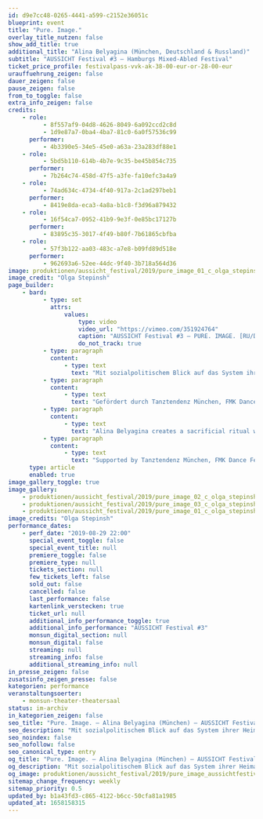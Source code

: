 ```yaml
---
id: d9e7cc48-0265-4441-a599-c2152e36051c
blueprint: event
title: "Pure. Image."
overlay_title_nutzen: false
show_add_title: true
additional_title: "Alina Belyagina (München, Deutschland & Russland)"
subtitle: "AUSSICHT Festival #3 – Hamburgs Mixed-Abled Festival"
ticket_price_profile: festivalpass-vvk-ak-38-00-eur-or-28-00-eur
urauffuehrung_zeigen: false
dauer_zeigen: false
pause_zeigen: false
from_to_toggle: false
extra_info_zeigen: false
credits:
    - role:
          - 8f557af9-04d8-4626-8049-6a092ccd2c8d
          - 1d9e87a7-0ba4-4ba7-81c0-6a0f57536c99
      performer:
          - 4b3390e5-34e5-45e0-a63a-23a283df88e1
    - role:
          - 5bd5b110-614b-4b7e-9c35-be45b854c735
      performer:
          - 7b264c74-458d-47f5-a3fe-fa10efc3a4a9
    - role:
          - 74ad634c-4734-4f40-917a-2c1ad297beb1
      performer:
          - 8419e8da-eca3-4a8a-b1c8-f3d96a879432
    - role:
          - 16f54ca7-0952-41b9-9e3f-0e85bc17127b
      performer:
          - 83895c35-3017-4f49-b80f-7b61865cbfba
    - role:
          - 57f3b122-aa03-483c-a7e8-b09fd89d518e
      performer:
          - 962693a6-52ee-44dc-9f40-3b718a564d36
image: produktionen/aussicht_festival/2019/pure_image_01_c_olga_stepinsh.jpg
image_credit: "Olga Stepinsh"
page_builder:
    - bard:
          - type: set
            attrs:
                values:
                    type: video
                    video_url: "https://vimeo.com/351924764"
                    caption: "AUSSICHT Festival #3 – PURE. IMAGE. [RU/DE, München]"
                    do_not_track: true
          - type: paragraph
            content:
                - type: text
                  text: "Mit sozialpolitischem Blick auf das System ihrer Heimat Russland und dessen Opfer kreiert Alina Belyagina ein Opferritual. Ihr Tanz-Solo basiert auf Körperreaktionen von Opfern und deren nervösen Ticks und Fixierung."
          - type: paragraph
            content:
                - type: text
                  text: "Gefördert durch Tanztendenz München, FMK Dance Festival Laos, CCZiL Moscow."
          - type: paragraph
            content:
                - type: text
                  text: "Alina Belyagina creates a sacrificial ritual with a socio-political view of the system of her native Russia and its victims. Her dance-solo is based on body reactions of victims and their nervous tics and fixation.\_"
          - type: paragraph
            content:
                - type: text
                  text: "Supported by Tanztendenz München, FMK Dance Festival Laos, CCZiL Moscow."
      type: article
      enabled: true
image_gallery_toggle: true
image_gallery:
    - produktionen/aussicht_festival/2019/pure_image_02_c_olga_stepinsh.jpg
    - produktionen/aussicht_festival/2019/pure_image_03_c_olga_stepinsh.jpg
    - produktionen/aussicht_festival/2019/pure_image_01_c_olga_stepinsh.jpg
image_credits: "Olga Stepinsh"
performance_dates:
    - perf_date: "2019-08-29 22:00"
      special_event_toggle: false
      special_event_title: null
      premiere_toggle: false
      premiere_type: null
      tickets_section: null
      few_tickets_left: false
      sold_out: false
      cancelled: false
      last_performance: false
      kartenlink_verstecken: true
      ticket_url: null
      additional_info_performance_toggle: true
      additional_info_performance: "AUSSICHT Festival #3"
      monsun_digital_section: null
      monsun_digital: false
      streaming: null
      streaming_info: false
      additional_streaming_info: null
in_presse_zeigen: false
zusatsinfo_zeigen_presse: false
kategorien: performance
veranstaltungsoerter:
    - monsun-theater-theatersaal
status: im-archiv
in_kategorien_zeigen: false
seo_title: "Pure. Image. – Alina Belyagina (München) – AUSSICHT Festival #3"
seo_description: "Mit sozialpolitischem Blick auf das System ihrer Heimat Russland und dessen Opfer kreiert Alina Belyagina in ihrem Solo-Tanz ein Opferritual."
seo_noindex: false
seo_nofollow: false
seo_canonical_type: entry
og_title: "Pure. Image. – Alina Belyagina (München) – AUSSICHT Festival #3"
og_description: "Mit sozialpolitischem Blick auf das System ihrer Heimat Russland und dessen Opfer kreiert Alina Belyagina in ihrem Solo-Tanz ein Opferritual."
og_image: produktionen/aussicht_festival/2019/pure_image_aussichtfestival_social_media_image.jpg
sitemap_change_frequency: weekly
sitemap_priority: 0.5
updated_by: b1a43fd3-c865-4122-b6cc-50cfa81a1985
updated_at: 1658158315
---
```

